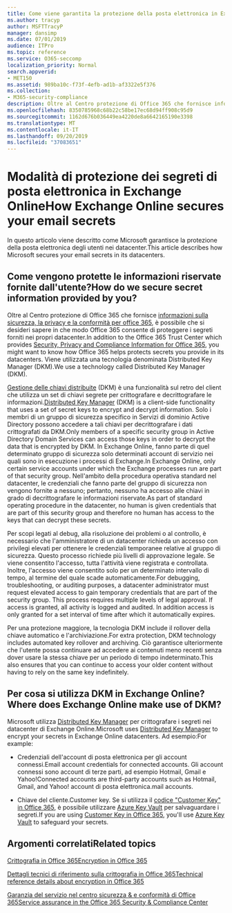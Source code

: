 ```yaml
---
title: Come viene garantita la protezione della posta elettronica in Exchange Online
ms.author: tracyp
author: MSFTTracyP
manager: dansimp
ms.date: 07/01/2019
audience: ITPro
ms.topic: reference
ms.service: O365-seccomp
localization_priority: Normal
search.appverid:
- MET150
ms.assetid: 989ba10c-f73f-4efb-ad1b-af3322e5f376
ms.collection:
- M365-security-compliance
description: Oltre al Centro protezione di Office 365 che fornisce informazioni sulla sicurezza, la privacy e la conformità per Office 365, è possibile che si desideri sapere in che modo Office 365 consente di proteggere i segreti forniti nei propri datacenter. Viene utilizzata una tecnologia denominata Distributed Key Manager (DKM).
ms.openlocfilehash: 8350785968c68b22c58be17ec68d94ff908c95d9
ms.sourcegitcommit: 1162d676b036449ea4220de8a6642165190e3398
ms.translationtype: MT
ms.contentlocale: it-IT
ms.lasthandoff: 09/20/2019
ms.locfileid: "37083651"
---
```

# <a name="how-exchange-online-secures-your-email-secrets"></a><span data-ttu-id="3e20d-104">Modalità di protezione dei segreti di posta elettronica in Exchange Online</span><span class="sxs-lookup"><span data-stu-id="3e20d-104">How Exchange Online secures your email secrets</span></span>

<span data-ttu-id="3e20d-105">In questo articolo viene descritto come Microsoft garantisce la protezione della posta elettronica degli utenti nei datacenter.</span><span class="sxs-lookup"><span data-stu-id="3e20d-105">This article describes how Microsoft secures your email secrets in its datacenters.</span></span>
  
## <a name="how-do-we-secure-secret-information-provided-by-you"></a><span data-ttu-id="3e20d-106">Come vengono protette le informazioni riservate fornite dall'utente?</span><span class="sxs-lookup"><span data-stu-id="3e20d-106">How do we secure secret information provided by you?</span></span>

<span data-ttu-id="3e20d-107">Oltre al Centro protezione di Office 365 che fornisce [informazioni sulla sicurezza, la privacy e la conformità per office 365](https://go.microsoft.com/fwlink/?linkid=874644), è possibile che si desideri sapere in che modo Office 365 consente di proteggere i segreti forniti nei propri datacenter.</span><span class="sxs-lookup"><span data-stu-id="3e20d-107">In addition to the Office 365 Trust Center which provides [Security, Privacy and Compliance Information for Office 365](https://go.microsoft.com/fwlink/?linkid=874644), you might want to know how Office 365 helps protects secrets you provide in its datacenters.</span></span> <span data-ttu-id="3e20d-108">Viene utilizzata una tecnologia denominata Distributed Key Manager (DKM).</span><span class="sxs-lookup"><span data-stu-id="3e20d-108">We use a technology called Distributed Key Manager (DKM).</span></span>
  
<span data-ttu-id="3e20d-109">[Gestione delle chiavi distribuite](office-365-bitlocker-and-distributed-key-manager-for-encryption.md) (DKM) è una funzionalità sul retro del client che utilizza un set di chiavi segrete per crittografare e decrittografare le informazioni.</span><span class="sxs-lookup"><span data-stu-id="3e20d-109">[Distributed Key Manager](office-365-bitlocker-and-distributed-key-manager-for-encryption.md) (DKM) is a client-side functionality that uses a set of secret keys to encrypt and decrypt information.</span></span> <span data-ttu-id="3e20d-110">Solo i membri di un gruppo di sicurezza specifico in Servizi di dominio Active Directory possono accedere a tali chiavi per decrittografare i dati crittografati da DKM.</span><span class="sxs-lookup"><span data-stu-id="3e20d-110">Only members of a specific security group in Active Directory Domain Services can access those keys in order to decrypt the data that is encrypted by DKM.</span></span> <span data-ttu-id="3e20d-111">In Exchange Online, fanno parte di quel determinato gruppo di sicurezza solo determinati account di servizio nei quali sono in esecuzione i processi di Exchange.</span><span class="sxs-lookup"><span data-stu-id="3e20d-111">In Exchange Online, only certain service accounts under which the Exchange processes run are part of that security group.</span></span> <span data-ttu-id="3e20d-112">Nell'ambito della procedura operativa standard nel datacenter, le credenziali che fanno parte del gruppo di sicurezza non vengono fornite a nessuno; pertanto, nessuno ha accesso alle chiavi in grado di decrittografare le informazioni riservate.</span><span class="sxs-lookup"><span data-stu-id="3e20d-112">As part of standard operating procedure in the datacenter, no human is given credentials that are part of this security group and therefore no human has access to the keys that can decrypt these secrets.</span></span>
  
<span data-ttu-id="3e20d-p104">Per scopi legati al debug, alla risoluzione dei problemi o al controllo, è necessario che l'amministratore di un datacenter richieda un accesso con privilegi elevati per ottenere le credenziali temporanee relative al gruppo di sicurezza. Questo processo richiede più livelli di approvazione legale. Se viene consentito l'accesso, tutta l'attività viene registrata e controllata. Inoltre, l'accesso viene consentito solo per un determinato intervallo di tempo, al termine del quale scade automaticamente.</span><span class="sxs-lookup"><span data-stu-id="3e20d-p104">For debugging, troubleshooting, or auditing purposes, a datacenter administrator must request elevated access to gain temporary credentials that are part of the security group. This process requires multiple levels of legal approval. If access is granted, all activity is logged and audited. In addition access is only granted for a set interval of time after which it automatically expires.</span></span>
  
<span data-ttu-id="3e20d-117">Per una protezione maggiore, la tecnologia DKM include il rollover della chiave automatico e l'archiviazione.</span><span class="sxs-lookup"><span data-stu-id="3e20d-117">For extra protection, DKM technology includes automated key rollover and archiving.</span></span> <span data-ttu-id="3e20d-118">Ciò garantisce ulteriormente che l'utente possa continuare ad accedere ai contenuti meno recenti senza dover usare la stessa chiave per un periodo di tempo indeterminato.</span><span class="sxs-lookup"><span data-stu-id="3e20d-118">This also ensures that you can continue to access your older content without having to rely on the same key indefinitely.</span></span>
  
## <a name="where-does-exchange-online-make-use-of-dkm"></a><span data-ttu-id="3e20d-119">Per cosa si utilizza DKM in Exchange Online?</span><span class="sxs-lookup"><span data-stu-id="3e20d-119">Where does Exchange Online make use of DKM?</span></span>

<span data-ttu-id="3e20d-120">Microsoft utilizza [Distributed Key Manager](office-365-bitlocker-and-distributed-key-manager-for-encryption.md) per crittografare i segreti nei datacenter di Exchange Online.</span><span class="sxs-lookup"><span data-stu-id="3e20d-120">Microsoft uses [Distributed Key Manager](office-365-bitlocker-and-distributed-key-manager-for-encryption.md) to encrypt your secrets in Exchange Online datacenters.</span></span> <span data-ttu-id="3e20d-121">Ad esempio:</span><span class="sxs-lookup"><span data-stu-id="3e20d-121">For example:</span></span>
  
- <span data-ttu-id="3e20d-122">Credenziali dell'account di posta elettronica per gli account connessi.</span><span class="sxs-lookup"><span data-stu-id="3e20d-122">Email account credentials for connected accounts.</span></span> <span data-ttu-id="3e20d-123">Gli account connessi sono account di terze parti, ad esempio Hotmail, Gmail e Yahoo!</span><span class="sxs-lookup"><span data-stu-id="3e20d-123">Connected accounts are third-party accounts such as Hotmail, Gmail, and Yahoo!</span></span> <span data-ttu-id="3e20d-124">account di posta elettronica.</span><span class="sxs-lookup"><span data-stu-id="3e20d-124">mail accounts.</span></span>
    
- <span data-ttu-id="3e20d-125">Chiave del cliente.</span><span class="sxs-lookup"><span data-stu-id="3e20d-125">Customer key.</span></span> <span data-ttu-id="3e20d-126">Se si utilizza il [codice "Customer Key" in Office 365](controlling-your-data-using-customer-key.md), è possibile utilizzare [Azure Key Vault](https://docs.microsoft.com/azure/key-vault/key-vault-whatis) per salvaguardare i segreti.</span><span class="sxs-lookup"><span data-stu-id="3e20d-126">If you are using [Customer Key in Office 365](controlling-your-data-using-customer-key.md), you'll use [Azure Key Vault](https://docs.microsoft.com/azure/key-vault/key-vault-whatis) to safeguard your secrets.</span></span>
    
## <a name="related-topics"></a><span data-ttu-id="3e20d-127">Argomenti correlati</span><span class="sxs-lookup"><span data-stu-id="3e20d-127">Related topics</span></span>

[<span data-ttu-id="3e20d-128">Crittografia in Office 365</span><span class="sxs-lookup"><span data-stu-id="3e20d-128">Encryption in Office 365</span></span>](encryption.md)
  
[<span data-ttu-id="3e20d-129">Dettagli tecnici di riferimento sulla crittografia in Office 365</span><span class="sxs-lookup"><span data-stu-id="3e20d-129">Technical reference details about encryption in Office 365</span></span>](technical-reference-details-about-encryption.md)
  
[<span data-ttu-id="3e20d-130">Garanzia del servizio nel centro sicurezza &amp; e conformità di Office 365</span><span class="sxs-lookup"><span data-stu-id="3e20d-130">Service assurance in the Office 365 Security &amp; Compliance Center</span></span>](https://go.microsoft.com/fwlink/?linkid=874645)
  


